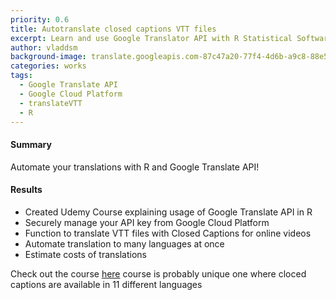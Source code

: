 ```yaml
---
priority: 0.6
title: Autotranslate closed captions VTT files
excerpt: Learn and use Google Translator API with R Statistical Software
author: vladdsm
background-image: translate.googleapis.com-87c47a20-77f4-4d6b-a9c8-88e51b2a3282-1498783613864.png
categories: works
tags:
  - Google Translate API
  - Google Cloud Platform
  - translateVTT
  - R
---
```


#### Summary

Automate your translations with R and Google Translate API!

#### Results

- Created Udemy Course explaining usage of Google Translate API in R
- Securely manage your API key from Google Cloud Platform
- Function to translate VTT files with Closed Captions for online videos
- Automate translation to many languages at once
- Estimate costs of translations

Check out the course [here](https://www.udemy.com/automated-translation-google-translate-api/?couponCode=TRANSLATE-VTT-30) course is probably unique one where cloced captions are available in 11 different languages
